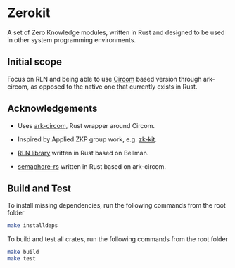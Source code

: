 # Zerokit

A set of Zero Knowledge modules, written in Rust and designed to be used in other system programming environments.

## Initial scope

Focus on RLN and being able to use [Circom](https://iden3.io/circom) based
version through ark-circom, as opposed to the native one that currently exists
in Rust.

## Acknowledgements

- Uses [ark-circom](https://github.com/gakonst/ark-circom), Rust wrapper around Circom.

- Inspired by Applied ZKP group work, e.g. [zk-kit](https://github.com/appliedzkp/zk-kit).

- [RLN library](https://github.com/kilic/rln) written in Rust based on Bellman.

- [semaphore-rs](https://github.com/worldcoin/semaphore-rs) written in Rust based on ark-circom.

## Build and Test

To install missing dependencies, run the following commands from the root folder
```bash
make installdeps
```
To build and test all crates, run the following commands from the root folder
```bash
make build
make test
```
